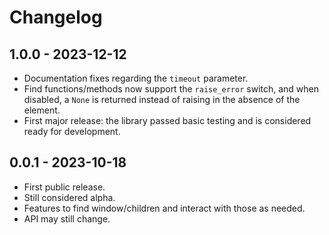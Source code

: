 # Changelog

## 1.0.0 - 2023-12-12

- Documentation fixes regarding the `timeout` parameter.
- Find functions/methods now support the `raise_error` switch, and when disabled, a
  `None` is returned instead of raising in the absence of the element.
- First major release: the library passed basic testing and is considered ready for
  development.

## 0.0.1 - 2023-10-18

- First public release.
- Still considered alpha.
- Features to find window/children and interact with those as needed.
- API may still change.

